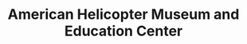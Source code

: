 ---
layout: repo
title: "American Helicopter Museum and Education Center"
id: 15130
permalink: repos/15130/
---